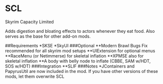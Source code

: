 # SCL
Skyrim Capacity Limited

Adds digestion and bloating effects to actors whenever they eat food.
Also serves as the base for other add-on mods.

##Requirements
*SKSE
*SkyUI
###Optional
**Modern Brawl Bugs Fix recommended for all skyrim mod setups
**UIExtension for optional menus
**RaceMenu (or Netimmerse) for skeletal inflation
**XPMSE also for skeletal inflation
**A body with belly node to inflate (CBBE, SAM w/HDT, SOS w/HDT)
###Integration
**SLIF
###Notes
*JContainers and PapyrusUtil are now included in the mod. If you have other versions of these mods, let them overwrite SCL

